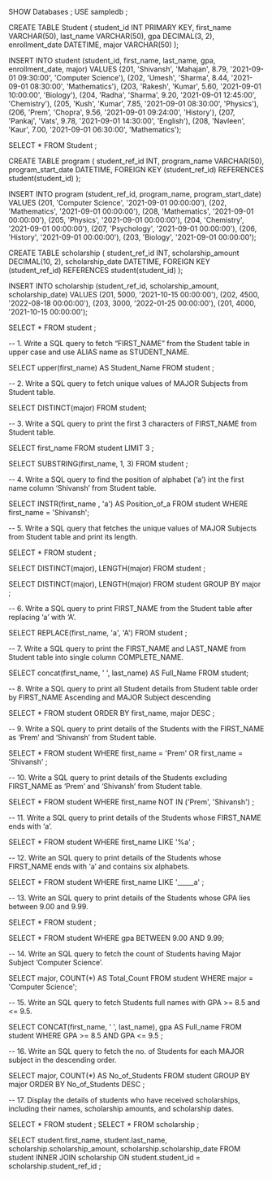 
SHOW Databases ; 
USE sampledb ; 

CREATE TABLE Student (
    student_id INT PRIMARY KEY,
    first_name VARCHAR(50),
    last_name VARCHAR(50),
    gpa DECIMAL(3, 2),
    enrollment_date DATETIME,
    major VARCHAR(50)
);

INSERT INTO student (student_id, first_name, last_name, gpa, enrollment_date, major) VALUES
(201, 'Shivansh', 'Mahajan', 8.79, '2021-09-01 09:30:00', 'Computer Science'),
(202, 'Umesh', 'Sharma', 8.44, '2021-09-01 08:30:00', 'Mathematics'),
(203, 'Rakesh', 'Kumar', 5.60, '2021-09-01 10:00:00', 'Biology'),
(204, 'Radha', 'Sharma', 9.20, '2021-09-01 12:45:00', 'Chemistry'),
(205, 'Kush', 'Kumar', 7.85, '2021-09-01 08:30:00', 'Physics'),
(206, 'Prem', 'Chopra', 9.56, '2021-09-01 09:24:00', 'History'),
(207, 'Pankaj', 'Vats', 9.78, '2021-09-01 14:30:00', 'English'),
(208, 'Navleen', 'Kaur', 7.00, '2021-09-01 06:30:00', 'Mathematics');

SELECT * FROM Student ; 

CREATE TABLE program (
    student_ref_id INT,
    program_name VARCHAR(50),
    program_start_date DATETIME,
    FOREIGN KEY (student_ref_id) REFERENCES student(student_id)
);

INSERT INTO program (student_ref_id, program_name, program_start_date) VALUES
(201, 'Computer Science', '2021-09-01 00:00:00'),
(202, 'Mathematics', '2021-09-01 00:00:00'),
(208, 'Mathematics', '2021-09-01 00:00:00'),
(205, 'Physics', '2021-09-01 00:00:00'),
(204, 'Chemistry', '2021-09-01 00:00:00'),
(207, 'Psychology', '2021-09-01 00:00:00'),
(206, 'History', '2021-09-01 00:00:00'),
(203, 'Biology', '2021-09-01 00:00:00');

CREATE TABLE scholarship (
    student_ref_id INT,
    scholarship_amount DECIMAL(10, 2),
    scholarship_date DATETIME,
    FOREIGN KEY (student_ref_id) REFERENCES student(student_id)
);

INSERT INTO scholarship (student_ref_id, scholarship_amount, scholarship_date) VALUES
(201, 5000, '2021-10-15 00:00:00'),
(202, 4500, '2022-08-18 00:00:00'),
(203, 3000, '2022-01-25 00:00:00'),
(201, 4000, '2021-10-15 00:00:00');

SELECT * FROM student ; 

-- 1. Write a SQL query to fetch “FIRST_NAME” from the Student table in upper case and use ALIAS name as STUDENT_NAME.

SELECT upper(first_name) AS Student_Name FROM student ; 

-- 2. Write a SQL query to fetch unique values of MAJOR Subjects from Student table.

SELECT DISTINCT(major) FROM student; 

-- 3. Write a SQL query to print the first 3 characters of FIRST_NAME from Student table.

SELECT first_name FROM student LIMIT 3 ; 

SELECT SUBSTRING(first_name, 1, 3) FROM student ; 

-- 4. Write a SQL query to find the position of alphabet (‘a’) int the first name column ‘Shivansh’ from Student table.

SELECT INSTR(first_name , 'a') AS Position_of_a FROM student WHERE first_name = 'Shivansh';

-- 5. Write a SQL query that fetches the unique values of MAJOR Subjects from Student table and print its length.

SELECT * FROM student ; 

SELECT DISTINCT(major), LENGTH(major) FROM student ; 

SELECT DISTINCT(major), LENGTH(major) FROM student GROUP BY major ; 

-- 6. Write a SQL query to print FIRST_NAME from the Student table after replacing ‘a’ with ‘A’.

SELECT REPLACE(first_name, 'a', 'A') FROM student ; 

-- 7. Write a SQL query to print the FIRST_NAME and LAST_NAME from Student table into single column COMPLETE_NAME.

SELECT concat(first_name, ' ', last_name) AS Full_Name FROM student; 

-- 8. Write a SQL query to print all Student details from Student table order by FIRST_NAME Ascending and MAJOR Subject descending 

SELECT * FROM student ORDER BY first_name, major DESC ; 

-- 9. Write a SQL query to print details of the Students with the FIRST_NAME as ‘Prem’ and ‘Shivansh’ from Student table.

SELECT * FROM student WHERE first_name = 'Prem' OR first_name = 'Shivansh' ; 

-- 10. Write a SQL query to print details of the Students excluding FIRST_NAME as ‘Prem’ and ‘Shivansh’ from Student table.

SELECT * FROM student WHERE first_name NOT IN ('Prem', 'Shivansh') ; 

-- 11. Write a SQL query to print details of the Students whose FIRST_NAME ends with ‘a’.

SELECT * FROM student WHERE first_name LIKE '%a' ; 

-- 12. Write an SQL query to print details of the Students whose FIRST_NAME ends with ‘a’ and contains six alphabets.

SELECT * FROM student WHERE first_name LIKE '_____a' ; 

-- 13. Write an SQL query to print details of the Students whose GPA lies between 9.00 and 9.99.

SELECT * FROM student ; 

SELECT * FROM student WHERE gpa BETWEEN 9.00 AND 9.99; 

-- 14. Write an SQL query to fetch the count of Students having Major Subject ‘Computer Science’.

SELECT major, COUNT(*) AS Total_Count FROM student WHERE major = 'Computer Science'; 

-- 15. Write an SQL query to fetch Students full names with GPA >= 8.5 and <= 9.5.

SELECT CONCAT(first_name, ' ', last_name), gpa AS Full_name FROM student WHERE GPA >= 8.5 AND GPA <= 9.5 ; 

-- 16. Write an SQL query to fetch the no. of Students for each MAJOR subject in the descending order.

SELECT major, COUNT(*) AS No_of_Students FROM student GROUP BY major ORDER BY No_of_Students DESC ;  

-- 17. Display the details of students who have received scholarships, including their names, scholarship amounts, and scholarship dates.

SELECT * FROM student ; 
SELECT * FROM scholarship ; 

SELECT student.first_name, student.last_name, scholarship.scholarship_amount, scholarship.scholarship_date
FROM student 
INNER JOIN scholarship 
ON student.student_id = scholarship.student_ref_id ; 
